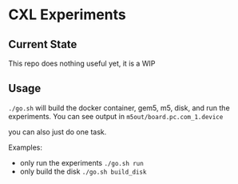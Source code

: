 # CXL Experiments

## Current State

This repo does nothing useful yet, it is a WIP

## Usage

`./go.sh` will build the docker container, gem5, m5, disk, and run the experiments. You can see output in `m5out/board.pc.com_1.device`

you can also just do one task.

Examples:
- only run the experiments `./go.sh run`
- only build the disk `./go.sh build_disk`
